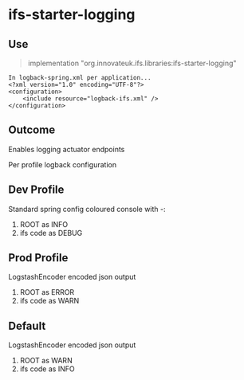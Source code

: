 ifs-starter-logging
===================

Use
---
> implementation "org.innovateuk.ifs.libraries:ifs-starter-logging"

    In logback-spring.xml per application...
    <?xml version="1.0" encoding="UTF-8"?>
    <configuration>
        <include resource="logback-ifs.xml" />
    </configuration>

Outcome
---

Enables logging actuator endpoints

Per profile logback configuration

Dev Profile
---

Standard spring config coloured console with -:
1. ROOT as INFO
2. ifs code as DEBUG

Prod Profile
---

LogstashEncoder encoded json output
1. ROOT as ERROR
2. ifs code as WARN
   
Default
---

LogstashEncoder encoded json output
1. ROOT as WARN
2. ifs code as INFO